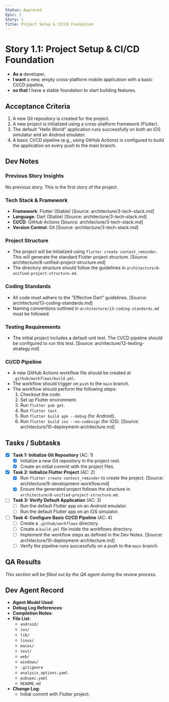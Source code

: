 ```yaml
---
Status: Approved
Epic: 1
Story: 1
Title: Project Setup & CI/CD Foundation
---
```


# Story 1.1: Project Setup & CI/CD Foundation

*   **As a** developer,
*   **I want** a new, empty cross-platform mobile application with a basic CI/CD pipeline,
*   **so that** I have a stable foundation to start building features.

## Acceptance Criteria

1.  A new Git repository is created for the project.
2.  A new project is initialized using a cross-platform framework (Flutter).
3.  The default "Hello World" application runs successfully on both an iOS simulator and an Android emulator.
4.  A basic CI/CD pipeline (e.g., using GitHub Actions) is configured to build the application on every push to the main branch.

## Dev Notes

### Previous Story Insights

No previous story. This is the first story of the project.

### Tech Stack & Framework

*   **Framework**: Flutter (Stable) [Source: architecture/3-tech-stack.md]
*   **Language**: Dart (Stable) [Source: architecture/3-tech-stack.md]
*   **CI/CD**: GitHub Actions [Source: architecture/3-tech-stack.md]
*   **Version Control**: Git [Source: architecture/3-tech-stack.md]

### Project Structure

*   The project will be initialized using `flutter create contest_reminder`. This will generate the standard Flutter project structure. [Source: architecture/8-unified-project-structure.md]
*   The directory structure should follow the guidelines in `architecture/8-unified-project-structure.md`.

### Coding Standards

*   All code must adhere to the "Effective Dart" guidelines. [Source: architecture/13-coding-standards.md]
*   Naming conventions outlined in `architecture/13-coding-standards.md` must be followed.

### Testing Requirements

*   The initial project includes a default unit test. The CI/CD pipeline should be configured to run this test. [Source: architecture/12-testing-strategy.md]

### CI/CD Pipeline

*   A new GitHub Actions workflow file should be created at `.github/workflows/build.yml`.
*   The workflow should trigger on `push` to the `main` branch.
*   The workflow should perform the following steps:
    1.  Checkout the code.
    2.  Set up Flutter environment.
    3.  Run `flutter pub get`.
    4.  Run `flutter test`.
    5.  Run `flutter build apk --debug` (for Android).
    6.  Run `flutter build ios --no-codesign` (for iOS).
[Source: architecture/10-deployment-architecture.md]

## Tasks / Subtasks

*   [x] **Task 1: Initialize Git Repository** (AC: 1)
    *   [x] Initialize a new Git repository in the project root.
    *   [x] Create an initial commit with the project files.
*   [x] **Task 2: Initialize Flutter Project** (AC: 2)
    *   [x] Run `flutter create contest_reminder` to create the project. [Source: architecture/9-development-workflow.md]
    *   [x] Ensure the generated project follows the structure in `architecture/8-unified-project-structure.md`.
*   [ ] **Task 3: Verify Default Application** (AC: 3)
    *   [ ] Run the default Flutter app on an Android emulator.
    *   [ ] Run the default Flutter app on an iOS simulator.
*   [ ] **Task 4: Configure Basic CI/CD Pipeline** (AC: 4)
    *   [ ] Create a `.github/workflows` directory.
    *   [ ] Create a `build.yml` file inside the workflows directory.
    *   [ ] Implement the workflow steps as defined in the Dev Notes. [Source: architecture/10-deployment-architecture.md]
    *   [ ] Verify the pipeline runs successfully on a push to the `main` branch.

## QA Results

_This section will be filled out by the QA agent during the review process._

## Dev Agent Record

*   **Agent Model Used**:
*   **Debug Log References**:
*   **Completion Notes**:
*   **File List**:
    *   `android/`
    *   `ios/`
    *   `lib/`
    *   `linux/`
    *   `macos/`
    *   `test/`
    *   `web/`
    *   `windows/`
    *   `.gitignore`
    *   `analysis_options.yaml`
    *   `pubspec.yaml`
    *   `README.md`
*   **Change Log**:
    *   Initial commit with Flutter project.
